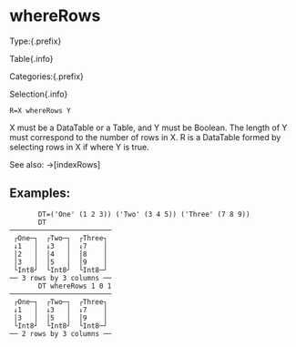 # whereRows

Type:{.prefix}

Table{.info}

Categories:{.prefix}

Selection{.info}

~~~
R=X whereRows Y
~~~

X must be a DataTable or a Table, and Y must be Boolean. The length of Y must correspond to the
number of rows in X. R is a DataTable formed by selecting rows in X if where Y is true.

See also: →[indexRows]

## Examples:

~~~
       DT=('One' (1 2 3)) ('Two' (3 4 5)) ('Three' (7 8 9))
       DT
─────────────────────────
 ┌One─┐  ┌Two─┐  ┌Three┐
 ↓1   │  ↓3   │  ↓7    │
 │2   │  │4   │  │8    │
 │3   │  │5   │  │9    │
 └Int8┘  └Int8┘  └Int8─┘
── 3 rows by 3 columns ──
       DT whereRows 1 0 1
─────────────────────────
 ┌One─┐  ┌Two─┐  ┌Three┐
 ↓1   │  ↓3   │  ↓7    │
 │3   │  │5   │  │9    │
 └Int8┘  └Int8┘  └Int8─┘
── 2 rows by 3 columns ──
~~~

